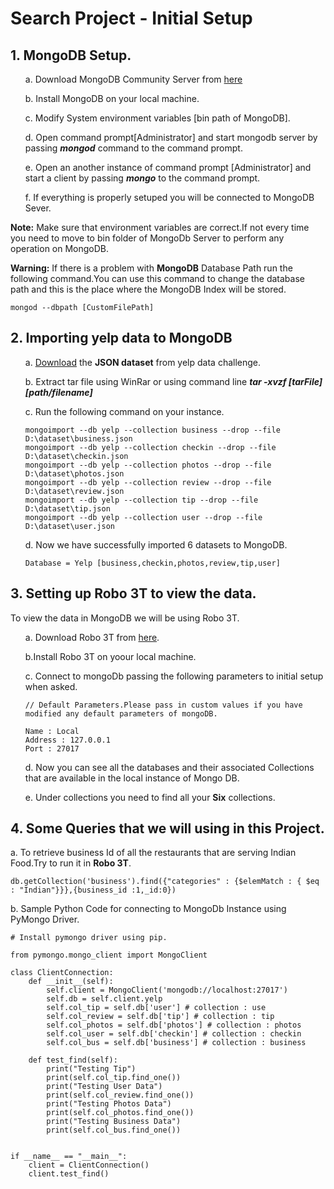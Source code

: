 # Search Project - Initial Setup

## 1. MongoDB Setup.

<ol type ="a">
a. Download MongoDB Community Server from <a href = "https://www.mongodb.com/download-center#community" >here</a>


b. Install MongoDB on your local machine.

c. Modify System environment variables [bin path of MongoDB]. 

d. Open command prompt[Administrator] and start mongodb server by passing **_mongod_** command to the command prompt.

e. Open an another instance of command prompt [Administrator]  and start a client by passing **_mongo_** to the command prompt.

f. If everything is properly setuped you will be connected to MongoDB Sever.

</ol>

**Note:** Make sure that environment variables are correct.If not every time you need to move to bin folder of MongoDb Server to perform any operation on MongoDB.

**Warning:** If there is a problem with **MongoDB** Database Path run the following command.You can use this command to change the database path and this is the place where the MongoDB Index will be stored.

```
mongod --dbpath [CustomFilePath]
``` 



## 2. Importing yelp data to MongoDB

<ol>
a. <a href="https://www.yelp.com/dataset/challenge">Download</a> the <strong>JSON dataset</strong> from yelp data challenge.

b. Extract tar file using WinRar or using command line **_tar -xvzf [tarFile] [path/filename]_**

c. Run the following command on your instance.
 
 ```
mongoimport --db yelp --collection business --drop --file D:\dataset\business.json
mongoimport --db yelp --collection checkin --drop --file D:\dataset\checkin.json
mongoimport --db yelp --collection photos --drop --file D:\dataset\photos.json
mongoimport --db yelp --collection review --drop --file D:\dataset\review.json
mongoimport --db yelp --collection tip --drop --file D:\dataset\tip.json
mongoimport --db yelp --collection user --drop --file D:\dataset\user.json
```

d. Now we have successfully imported 6 datasets to MongoDB.
```
Database = Yelp [business,checkin,photos,review,tip,user]
```

</ol>

## 3. Setting up Robo 3T to view the data.

To view the data in MongoDB we will be using Robo 3T. 
<ol>
a. Download Robo 3T from <a href="https://robomongo.org/download">here</a>.

b.Install Robo 3T on yoour local machine.

c. Connect to mongoDb passing the following parameters to initial setup when asked.

```
// Default Parameters.Please pass in custom values if you have modified any default parameters of mongoDB.

Name : Local 
Address : 127.0.0.1 
Port : 27017 
```

d. Now you can see all the databases and their associated Collections that are available in the local instance of Mongo DB.

e. Under collections you need to find all your **Six** collections.


</ol>

## 4. Some Queries that we will using in this Project.

a. To retrieve business Id of all the restaurants that are serving Indian Food.Try to run it in **Robo 3T**.

```
db.getCollection('business').find({"categories" : {$elemMatch : { $eq : "Indian"}}},{business_id :1,_id:0})
```

b. Sample Python Code for connecting to MongoDb Instance using PyMongo Driver.

```
# Install pymongo driver using pip.

from pymongo.mongo_client import MongoClient

class ClientConnection:
    def __init__(self):
        self.client = MongoClient('mongodb://localhost:27017')
        self.db = self.client.yelp
        self.col_tip = self.db['user'] # collection : use
        self.col_review = self.db['tip'] # collection : tip
        self.col_photos = self.db['photos'] # collection : photos
        self.col_user = self.db['checkin'] # collection : checkin
        self.col_bus = self.db['business'] # collection : business

    def test_find(self):
        print("Testing Tip")
        print(self.col_tip.find_one())
        print("Testing User Data")
        print(self.col_review.find_one())
        print("Testing Photos Data")
        print(self.col_photos.find_one())
        print("Testing Business Data")
        print(self.col_bus.find_one())


if __name__ == "__main__":
    client = ClientConnection()
    client.test_find()


```
